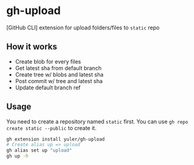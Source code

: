 # gh-upload

[GitHub CLI] extension for upload folders/files to `static` repo

## How it works

- Create blob for every files
- Get latest sha from default branch
- Create tree w/ blobs and latest sha
- Post commit w/ tree and latest sha
- Update default branch ref

## Usage

You need to create a repository named `static` first. You can use `gh repo create static --public` to create it.

```bash
gh extension install yuler/gh-upload
# Create alias up => upload
gh alias set up "upload"
gh up -h
```
